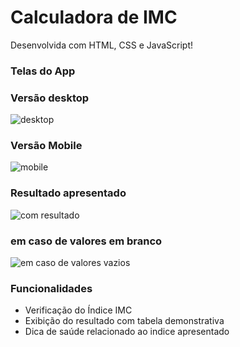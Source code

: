 # Calculadora de IMC

Desenvolvida com HTML, CSS e JavaScript!

### Telas do App

### Versão desktop

![desktop](https://user-images.githubusercontent.com/74829196/125347502-5ee68380-e331-11eb-86ca-26dec673de03.png)

### Versão Mobile

![mobile](https://user-images.githubusercontent.com/74829196/125347574-76be0780-e331-11eb-9343-28a2eda9db9c.png)

### Resultado apresentado

![com resultado](https://user-images.githubusercontent.com/74829196/125347646-8dfcf500-e331-11eb-9190-7dccf71a2897.png)

### em caso de valores em branco

![em caso de valores vazios](https://user-images.githubusercontent.com/74829196/125347714-a240f200-e331-11eb-8b25-206efbd8cee6.png)


### Funcionalidades

* Verificação do Índice IMC
* Exibição do resultado com tabela demonstrativa
* Dica de saúde relacionado ao indice apresentado
